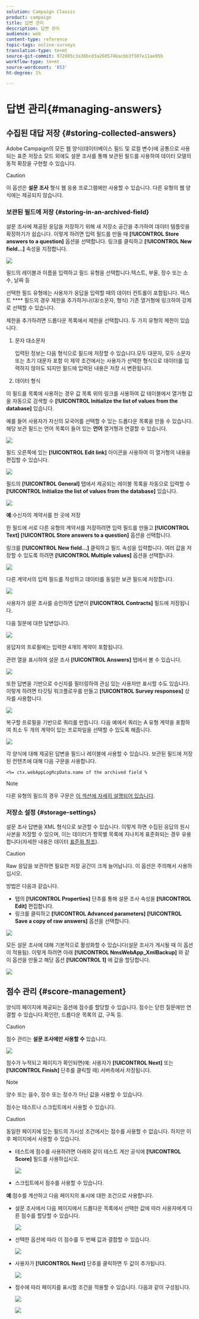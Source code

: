 ```yaml
---
solution: Campaign Classic
product: campaign
title: 답변 관리
description: 답변 관리
audience: web
content-type: reference
topic-tags: online-surveys
translation-type: tm+mt
source-git-commit: 972885c3a38bcd3a260574bacbb3f507e11ae05b
workflow-type: tm+mt
source-wordcount: '853'
ht-degree: 1%

---
```



# 답변 관리{#managing-answers}

## 수집된 대답 저장 {#storing-collected-answers}

Adobe Campaign의 모든 웹 양식(데이터베이스 필드 및 로컬 변수)에 공통으로 사용되는 표준 저장소 모드 외에도 설문 조사를 통해 보관된 필드를 사용하여 데이터 모델의 동적 확장을 구현할 수 있습니다.

>[!CAUTION]
>
>이 옵션은 **설문 조사** 형식 웹 응용 프로그램에만 사용할 수 있습니다. 다른 유형의 웹 양식에는 제공되지 않습니다.

### 보관된 필드에 저장 {#storing-in-an-archived-field}

설문 조사에 제공된 응답을 저장하기 위해 새 저장소 공간을 추가하여 데이터 템플릿을 확장하기가 쉽습니다. 이렇게 하려면 입력 필드를 만들 때 **[!UICONTROL Store answers to a question]** 옵션을 선택합니다. 링크를 클릭하고 **[!UICONTROL New field...]** 속성을 지정합니다.

![](assets/s_ncs_admin_survey_new_space.png)

필드의 레이블과 이름을 입력하고 필드 유형을 선택합니다.텍스트, 부울, 정수 또는 소수, 날짜 등

선택한 필드 유형에는 사용자가 응답을 입력할 때의 데이터 컨트롤이 포함됩니다. 텍스트 **** 필드의 경우 제한을 추가하거나(대/소문자, 형식) 기존 열거형에 링크하여 강제로 선택할 수 있습니다.

제한을 추가하려면 드롭다운 목록에서 제한을 선택합니다. 두 가지 유형의 제한이 있습니다.

1. 문자 대소문자

   입력된 정보는 다음 형식으로 필드에 저장할 수 있습니다.모두 대문자, 모두 소문자 또는 초기 대문자 포함 이 제약 조건에서는 사용자가 선택한 형식으로 데이터를 입력하지 않아도 되지만 필드에 입력된 내용은 저장 시 변환됩니다.

1. 데이터 형식

이 필드를 목록에 사용하는 경우 값 목록 위의 링크를 사용하여 값 테이블에서 열거형 값을 자동으로 검색할 수 **[!UICONTROL Initialize the list of values from the database]** 있습니다.

예를 들어 사용자가 자신의 모국어를 선택할 수 있는 드롭다운 목록을 만들 수 있습니다. 해당 보관 필드는 언어 목록이 들어 있는 **언어** 열거형과 연결할 수 있습니다.

![](assets/s_ncs_admin_survey_database_values_2b.png)

필드 오른쪽에 있는 **[!UICONTROL Edit link]** 아이콘을 사용하여 이 열거형의 내용을 편집할 수 있습니다.

![](assets/s_ncs_admin_survey_database_values_2c.png)

필드의 **[!UICONTROL General]** 탭에서 제공되는 레이블 목록을 자동으로 입력할 수 **[!UICONTROL Initialize the list of values from the database]** 있습니다.

![](assets/s_ncs_admin_survey_database_values_2.png)

**예**:수신자의 계약서를 한 곳에 저장

한 필드에 서로 다른 유형의 계약서를 저장하려면 입력 필드를 만들고 **[!UICONTROL Text]** **[!UICONTROL Store answers to a question]** 옵션을 선택합니다.

링크를 **[!UICONTROL New field...]** 클릭하고 필드 속성을 입력합니다. 여러 값을 저장할 수 있도록 하려면 **[!UICONTROL Multiple values]** 옵션을 선택합니다.

![](assets/s_ncs_admin_survey_storage_multi_ex1.png)

다른 계약서의 입력 필드를 작성하고 데이터를 동일한 보관 필드에 저장합니다.

![](assets/s_ncs_admin_survey_storage_multi_ex2.png)

사용자가 설문 조사를 승인하면 답변이 **[!UICONTROL Contracts]** 필드에 저장됩니다.

다음 질문에 대한 답변입니다.

![](assets/s_ncs_admin_survey_storage_multi_ex3.png)

응답자의 프로필에는 입력한 4개의 계약이 포함됩니다.

관련 열을 표시하여 설문 조사 **[!UICONTROL Answers]** 탭에서 볼 수 있습니다.

![](assets/s_ncs_admin_survey_storage_multi_ex4.png)

또한 답변을 기반으로 수신자를 필터링하여 관심 있는 사용자만 표시할 수도 있습니다. 이렇게 하려면 타깃팅 워크플로우를 만들고 **[!UICONTROL Survey responses]** 상자를 사용합니다.

![](assets/s_ncs_admin_survey_read_responses_wf.png)

복구할 프로필을 기반으로 쿼리를 만듭니다. 다음 예에서 쿼리는 A 유형 계약을 포함하여 최소 두 개의 계약이 있는 프로파일을 선택할 수 있도록 해줍니다.

![](assets/s_ncs_admin_survey_read_responses_edit.png)

각 양식에 대해 제공된 답변을 필드나 레이블에 사용할 수 있습니다. 보관된 필드에 저장된 컨텐츠에 대해 다음 구문을 사용합니다.

```
<%= ctx.webAppLogRcpData.name of the archived field %
```

>[!NOTE]
>
>다른 유형의 필드의 경우 구문은 [이 섹션에 자세히 설명되어 있습니다](../../platform/using/about-queries-in-campaign.md).

### 저장소 설정 {#storage-settings}

설문 조사 답변을 XML 형식으로 보관할 수 있습니다. 이렇게 하면 수집된 응답의 원시 사본을 저장할 수 있으며, 이는 데이터가 항목별 목록에 지나치게 표준화되는 경우 유용합니다(자세한 내용은 데이터 [표준화 참조](../../web/using/publish--track-and-use-collected-data.md#standardizing-data)).

>[!CAUTION]
>
>Raw 응답을 보관하면 필요한 저장 공간이 크게 늘어납니다. 이 옵션은 주의해서 사용하십시오.

방법은 다음과 같습니다.

* 탭의 **[!UICONTROL Properties]** 단추를 통해 설문 조사 속성을 **[!UICONTROL Edit]** 편집합니다.
* 링크를 클릭하고 **[!UICONTROL Advanced parameters]** **[!UICONTROL Save a copy of raw answers]** 옵션을 선택합니다.

![](assets/s_ncs_admin_survey_xml_archive_option.png)

모든 설문 조사에 대해 기본적으로 활성화할 수 있습니다(설문 조사가 게시될 때 이 옵션이 적용됨). 이렇게 하려면 아래 **[!UICONTROL NmsWebApp_XmlBackup]** 와 같이 옵션을 만들고 해당 옵션 **[!UICONTROL 1]** 에 값을 할당합니다.

![](assets/s_ncs_admin_survey_xml_global_option.png)

## 점수 관리 {#score-management}

양식의 페이지에 제공되는 옵션에 점수를 할당할 수 있습니다. 점수는 닫힌 질문에만 연결할 수 있습니다.확인란, 드롭다운 목록의 값, 구독 등.

>[!CAUTION]
>
>점수 관리는 **설문 조사에만 사용할 수** 있습니다.

![](assets/s_ncs_admin_survey_score_create.png)

점수가 누적되고 페이지가 확인되면(예: 사용자가 **[!UICONTROL Next]** 또는 **[!UICONTROL Finish]** 단추를 클릭할 때) 서버측에서 저장됩니다.

>[!NOTE]
>
>양수 또는 음수, 정수 또는 정수가 아닌 값을 사용할 수 있습니다.

점수는 테스트나 스크립트에서 사용할 수 있습니다.

>[!CAUTION]
>
>동일한 페이지에 있는 필드의 가시성 조건에서는 점수를 사용할 수 없습니다. 하지만 이후 페이지에서 사용할 수 있습니다.

* 테스트에 점수를 사용하려면 아래와 같이 테스트 계산 공식에 **[!UICONTROL Score]** 필드를 사용하십시오.

   ![](assets/s_ncs_admin_survey_score_in_a_test.png)

* 스크립트에서 점수를 사용할 수 있습니다.

**예**:점수를 계산하고 다음 페이지의 표시에 대한 조건으로 사용합니다.

* 설문 조사에서 다음 페이지에서 드롭다운 목록에서 선택한 값에 따라 사용자에게 다른 점수를 할당할 수 있습니다.

   ![](assets/s_ncs_admin_survey_score_exa.png)

* 선택한 옵션에 따라 이 점수를 두 번째 값과 결합할 수 있습니다.

   ![](assets/s_ncs_admin_survey_score_exb.png)

* 사용자가 **[!UICONTROL Next]** 단추를 클릭하면 두 값이 추가됩니다.

   ![](assets/s_ncs_admin_survey_score_exe.png)

* 점수에 따라 페이지를 표시할 조건을 적용할 수 있습니다. 다음과 같이 구성됩니다.

   ![](assets/s_ncs_admin_survey_score_exd.png)

   ![](assets/s_ncs_admin_survey_score_exg.png)

